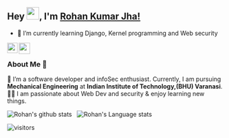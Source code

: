 ## Hey <img src="https://github.com/TheDudeThatCode/TheDudeThatCode/blob/master/Assets/Hi.gif" width="29px">, I'm [Rohan Kumar Jha!](https://www.linkedin.com/in/rohan-jha-0bb16a190/) 




- 🌱 I’m currently learning Django, Kernel programming and Web security




<a href="https://www.linkedin.com/in/rohan-jha-0bb16a190/">
  <img align="left" width="24px" src="https://cdn.jsdelivr.net/npm/simple-icons@v3/icons/linkedin.svg"  />
</a>


<a href="mailto:rohankjha.dev@gmail.com">
  <img align="left" width="26px" src="https://cdn.jsdelivr.net/npm/simple-icons@v3/icons/gmail.svg" />
</a>

<br />

### About Me 🚀
🌱 I’m a software developer and infoSec enthusiast. Currently, I am pursuing **Mechanical Engineering** at **Indian Institute of Technology,(BHU) Varanasi**. </br>
👨‍💻  I am passionate about Web Dev and security & enjoy learning new things. </br>

![Rohan's github stats](https://github-readme-stats.vercel.app/api?username=Bl4ck-h00d&show_icons=true&hide_border=true)&nbsp;&nbsp;
![Rohan's Language stats](https://github-readme-stats-eight-theta.vercel.app/api/top-langs/?username=Bl4ck-h00d&layout=compact&langs_count=8&hide_border=true)
<br />


![visitors](https://visitor-badge.laobi.icu/badge?page_id=Bl4ck-h00d.Bl4ck-h00d)
